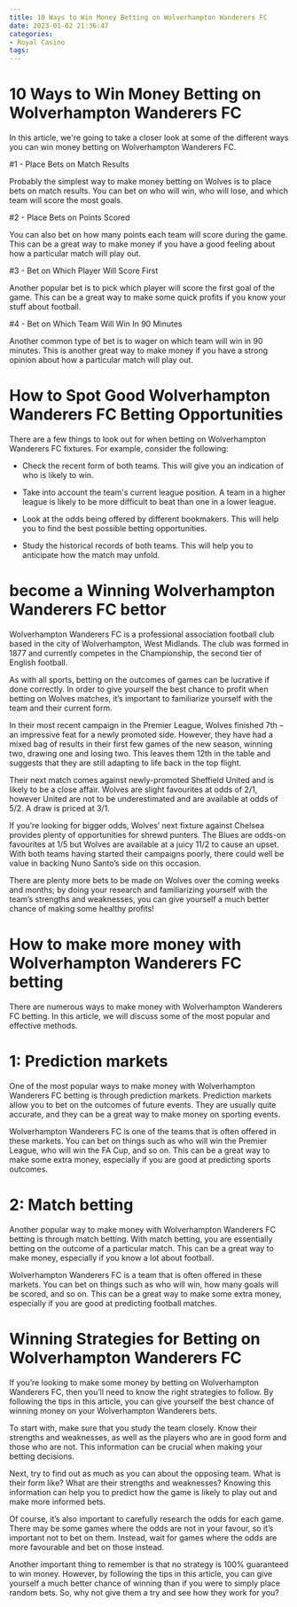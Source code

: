 ```yaml
---
title: 10 Ways to Win Money Betting on Wolverhampton Wanderers FC
date: 2023-01-02 21:36:47
categories:
- Royal Casino
tags:
---
```



#  10 Ways to Win Money Betting on Wolverhampton Wanderers FC

In this article, we're going to take a closer look at some of the different ways you can win money betting on Wolverhampton Wanderers FC.

#1 - Place Bets on Match Results

Probably the simplest way to make money betting on Wolves is to place bets on match results. You can bet on who will win, who will lose, and which team will score the most goals.

#2 - Place Bets on Points Scored

You can also bet on how many points each team will score during the game. This can be a great way to make money if you have a good feeling about how a particular match will play out.

#3 - Bet on Which Player Will Score First

Another popular bet is to pick which player will score the first goal of the game. This can be a great way to make some quick profits if you know your stuff about football.

#4 - Bet on Which Team Will Win In 90 Minutes

Another common type of bet is to wager on which team will win in 90 minutes. This is another great way to make money if you have a strong opinion about how a particular match will play out.

#  How to Spot Good Wolverhampton Wanderers FC Betting Opportunities

There are a few things to look out for when betting on Wolverhampton Wanderers FC fixtures. For example, consider the following:

- Check the recent form of both teams. This will give you an indication of who is likely to win.

- Take into account the team's current league position. A team in a higher league is likely to be more difficult to beat than one in a lower league.

- Look at the odds being offered by different bookmakers. This will help you to find the best possible betting opportunities.

- Study the historical records of both teams. This will help you to anticipate how the match may unfold.

#  become a Winning Wolverhampton Wanderers FC bettor 

Wolverhampton Wanderers FC is a professional association football club based in the city of Wolverhampton, West Midlands. The club was formed in 1877 and currently competes in the Championship, the second tier of English football. 

As with all sports, betting on the outcomes of games can be lucrative if done correctly. In order to give yourself the best chance to profit when betting on Wolves matches, it’s important to familiarize yourself with the team and their current form.

In their most recent campaign in the Premier League, Wolves finished 7th – an impressive feat for a newly promoted side. However, they have had a mixed bag of results in their first few games of the new season, winning two, drawing one and losing two. This leaves them 12th in the table and suggests that they are still adapting to life back in the top flight. 

Their next match comes against newly-promoted Sheffield United and is likely to be a close affair. Wolves are slight favourites at odds of 2/1, however United are not to be underestimated and are available at odds of 5/2. A draw is priced at 3/1. 

If you’re looking for bigger odds, Wolves’ next fixture against Chelsea provides plenty of opportunities for shrewd punters. The Blues are odds-on favourites at 1/5 but Wolves are available at a juicy 11/2 to cause an upset. With both teams having started their campaigns poorly, there could well be value in backing Nuno Santo’s side on this occasion. 

There are plenty more bets to be made on Wolves over the coming weeks and months; by doing your research and familiarizing yourself with the team’s strengths and weaknesses, you can give yourself a much better chance of making some healthy profits!

#  How to make more money with Wolverhampton Wanderers FC betting

There are numerous ways to make money with Wolverhampton Wanderers FC betting. In this article, we will discuss some of the most popular and effective methods.

# 1: Prediction markets

One of the most popular ways to make money with Wolverhampton Wanderers FC betting is through prediction markets. Prediction markets allow you to bet on the outcomes of future events. They are usually quite accurate, and they can be a great way to make money on sporting events.

Wolverhampton Wanderers FC is one of the teams that is often offered in these markets. You can bet on things such as who will win the Premier League, who will win the FA Cup, and so on. This can be a great way to make some extra money, especially if you are good at predicting sports outcomes.

# 2: Match betting

Another popular way to make money with Wolverhampton Wanderers FC betting is through match betting. With match betting, you are essentially betting on the outcome of a particular match. This can be a great way to make money, especially if you know a lot about football.

Wolverhampton Wanderers FC is a team that is often offered in these markets. You can bet on things such as who will win, how many goals will be scored, and so on. This can be a great way to make some extra money, especially if you are good at predicting football matches.

#  Winning Strategies for Betting on Wolverhampton Wanderers FC

If you’re looking to make some money by betting on Wolverhampton Wanderers FC, then you’ll need to know the right strategies to follow. By following the tips in this article, you can give yourself the best chance of winning money on your Wolverhampton Wanderers bets.

To start with, make sure that you study the team closely. Know their strengths and weaknesses, as well as the players who are in good form and those who are not. This information can be crucial when making your betting decisions.

Next, try to find out as much as you can about the opposing team. What is their form like? What are their strengths and weaknesses? Knowing this information can help you to predict how the game is likely to play out and make more informed bets.

Of course, it’s also important to carefully research the odds for each game. There may be some games where the odds are not in your favour, so it’s important not to bet on them. Instead, wait for games where the odds are more favourable and bet on those instead.

Another important thing to remember is that no strategy is 100% guaranteed to win money. However, by following the tips in this article, you can give yourself a much better chance of winning than if you were to simply place random bets. So, why not give them a try and see how they work for you?